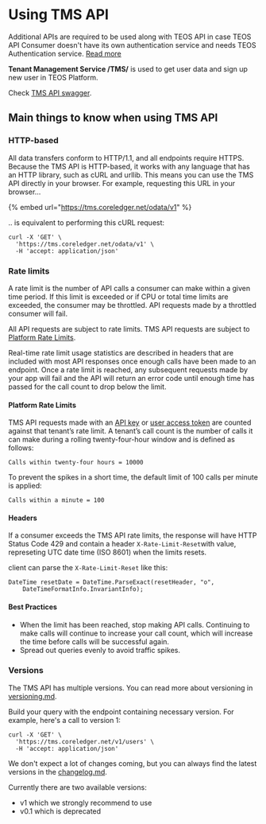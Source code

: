 # Using TMS API

Additional APIs are required to be used along with TEOS API in case TEOS API Consumer doesn't have its own authentication service and needs TEOS Authentication service. [Read more](../../using-the-teos-api/architecture-note/tenant-setup-options.md#using-teos-api-with-the-user-access-token)

**Tenant Management Service /TMS/** is used to get user data and sign up new user in TEOS Platform.

Check [TMS API swagger](https://tms.coreledger.net/swagger/index.html).

## Main things to know when using TMS API

### HTTP-based

All data transfers conform to HTTP/1.1, and all endpoints require HTTPS. Because the TMS API is HTTP-based, it works with any language that has an HTTP library, such as cURL and urllib. This means you can use the TMS API directly in your browser. For example, requesting this URL in your browser...

{% embed url="https://tms.coreledger.net/odata/v1" %}

.. is equivalent to performing this cURL request:

```
curl -X 'GET' \
  'https://tms.coreledger.net/odata/v1' \
  -H 'accept: application/json'
```

### Rate limits <a href="#versions" id="versions"></a>

A rate limit is the number of API calls a consumer can make within a given time period. If this limit is exceeded or if CPU or total time limits are exceeded, the consumer may be throttled. API requests made by a throttled consumer will fail.

All API requests are subject to rate limits. TMS API requests are subject to [Platform Rate Limits](./#platform-rate-limits).

Real-time rate limit usage statistics are described in headers that are included with most API responses once enough calls have been made to an endpoint. Once a rate limit is reached, any subsequent requests made by your app will fail and the API will return an error code until enough time has passed for the call count to drop below the limit.

#### Platform Rate Limits <a href="#platform-rate-limits" id="platform-rate-limits"></a>

TMS API requests made with an [API key](../../using-the-teos-api/authentication.md#api-key) or [user access token](../../using-the-teos-api/authentication.md#user-access-token) are counted against that tenant’s rate limit. A tenant’s call count is the number of calls it can make during a rolling twenty-four-hour window and is defined as follows:

`Calls within twenty-four hours = 10000`

To prevent the spikes in a short time, the default limit of 100 calls per minute is applied:

`Calls within a minute = 100`

#### Headers <a href="#headers" id="headers"></a>

If a consumer exceeds the TMS API rate limits, the response will have HTTP Status Code 429 and contain a header `X-Rate-Limit-Reset`with value, represeting UTC date time (ISO 8601) when the limits resets.

&#x20;client can parse the `X-Rate-Limit-Reset` like this:

```
DateTime resetDate = DateTime.ParseExact(resetHeader, "o", 
    DateTimeFormatInfo.InvariantInfo);
```

#### Best Practices <a href="#best-practices" id="best-practices"></a>

* When the limit has been reached, stop making API calls. Continuing to make calls will continue to increase your call count, which will increase the time before calls will be successful again.
* Spread out queries evenly to avoid traffic spikes.

### Versions <a href="#versions" id="versions"></a>

The TMS API has multiple versions. You can read more about versioning in [versioning.md](../../using-the-teos-api/versioning.md "mention").

Build your query with the endpoint containing necessary version. For example, here's a call to version 1:

```
curl -X 'GET' \
  'https://tms.coreledger.net/v1/users' \
  -H 'accept: application/json'
```

We don't expect a lot of changes coming, but you can always find the latest versions in the [changelog.md](changelog.md "mention").

Currently there are two available versions:

* v1 which we strongly recommend to use
* v0.1 which is deprecated
